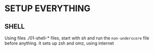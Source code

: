 # SETUP EVERYTHING

## SHELL

Using files ./01-shell-\* files, start with sh and run the `non-underscore` file before anything. It sets up zsh and omz, using internet

